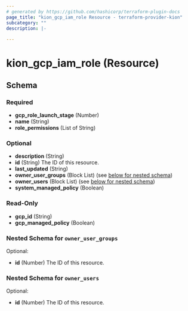 ```yaml
---
# generated by https://github.com/hashicorp/terraform-plugin-docs
page_title: "kion_gcp_iam_role Resource - terraform-provider-kion"
subcategory: ""
description: |-
  
---
```


# kion_gcp_iam_role (Resource)





<!-- schema generated by tfplugindocs -->
## Schema

### Required

- **gcp_role_launch_stage** (Number)
- **name** (String)
- **role_permissions** (List of String)

### Optional

- **description** (String)
- **id** (String) The ID of this resource.
- **last_updated** (String)
- **owner_user_groups** (Block List) (see [below for nested schema](#nestedblock--owner_user_groups))
- **owner_users** (Block List) (see [below for nested schema](#nestedblock--owner_users))
- **system_managed_policy** (Boolean)

### Read-Only

- **gcp_id** (String)
- **gcp_managed_policy** (Boolean)

<a id="nestedblock--owner_user_groups"></a>
### Nested Schema for `owner_user_groups`

Optional:

- **id** (Number) The ID of this resource.


<a id="nestedblock--owner_users"></a>
### Nested Schema for `owner_users`

Optional:

- **id** (Number) The ID of this resource.


